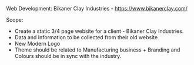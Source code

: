 Web Development: 
Bikaner Clay Industries - https://www.bikanerclay.com/

Scope:
- Create a static 3/4 page website for a client - Bikaner Clay Industries.
- Data and Information to be collected from their old website
- New Modern Logo
- Theme should be related to Manufacturing business + Branding and Colours should be in sync with the industry.
  
